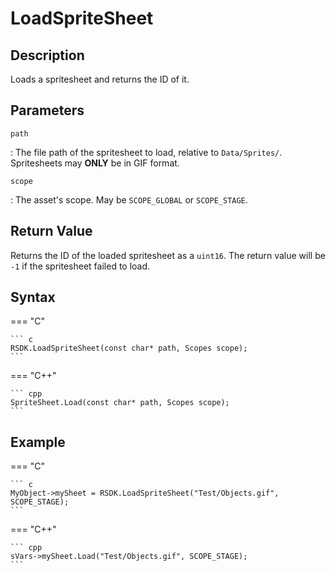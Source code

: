 # LoadSpriteSheet

## Description
Loads a spritesheet and returns the ID of it.

## Parameters
`path`

:   The file path of the spritesheet to load, relative to `Data/Sprites/`. Spritesheets may **ONLY** be in GIF format.

`scope`

:   The asset's scope. May be `SCOPE_GLOBAL` or `SCOPE_STAGE`.

## Return Value
Returns the ID of the loaded spritesheet as a `uint16`. The return value will be `-1` if the spritesheet failed to load.

## Syntax
=== "C"

	``` c
	RSDK.LoadSpriteSheet(const char* path, Scopes scope);
	```

=== "C++"

	``` cpp
	SpriteSheet.Load(const char* path, Scopes scope);
	```

## Example
=== "C"

	``` c
	MyObject->mySheet = RSDK.LoadSpriteSheet("Test/Objects.gif", SCOPE_STAGE);
	```

=== "C++"

	``` cpp
	sVars->mySheet.Load("Test/Objects.gif", SCOPE_STAGE);
	```